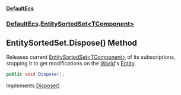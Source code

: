 #### [DefaultEcs](DefaultEcs.md 'DefaultEcs')
### [DefaultEcs](DefaultEcs.md#DefaultEcs 'DefaultEcs').[EntitySortedSet&lt;TComponent&gt;](EntitySortedSet_TComponent_.md 'DefaultEcs.EntitySortedSet<TComponent>')

## EntitySortedSet<TComponent>.Dispose() Method

Releases current [EntitySortedSet&lt;TComponent&gt;](EntitySortedSet_TComponent_.md 'DefaultEcs.EntitySortedSet<TComponent>') of its subscriptions, stopping it to get modifications on the [World](EntitySortedSet_TComponent_.World.md 'DefaultEcs.EntitySortedSet<TComponent>.World')'s [Entity](Entity.md 'DefaultEcs.Entity').

```csharp
public void Dispose();
```

Implements [Dispose()](https://docs.microsoft.com/en-us/dotnet/api/System.IDisposable.Dispose 'System.IDisposable.Dispose')